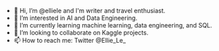 - 👋 Hi, I’m @elliele and I'm writer and travel enthusiast.
- 👀 I’m interested in AI and Data Engineering.
- 🌱 I’m currently learning machine learning, data engineering, and SQL.
- 💞️ I’m looking to collaborate on Kaggle projects.
- 📫 How to reach me: Twitter @Ellie_Le_

<!---
elliele/elliele is a ✨ special ✨ repository because its `README.md` (this file) appears on your GitHub profile.
You can click the Preview link to take a look at your changes.
--->
